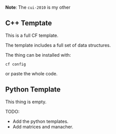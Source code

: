 <!--README.md-->

**Note**: The `cui-2010` is my other 

## C++ Temptate

This is a full CF template.

The template includes a full set of data structures.

The thing can be installed with:

```
cf config
```

or paste the whole code.

## Python Template

This thing is empty.

TODO:

- Add the python templates.
- Add matrices and manacher.
